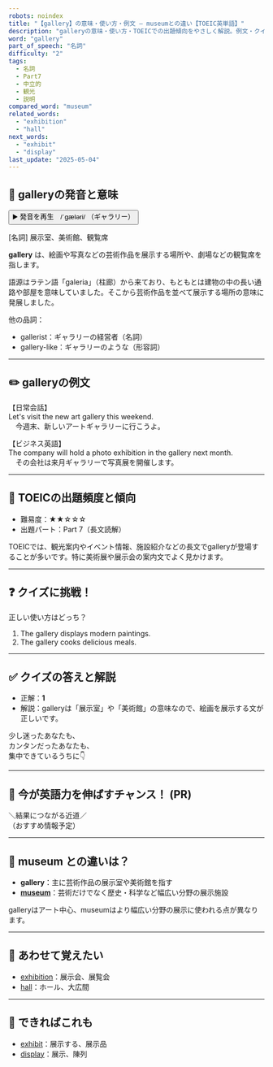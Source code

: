 ```yaml
---
robots: noindex
title: "【gallery】の意味・使い方・例文 ― museumとの違い【TOEIC英単語】"
description: "galleryの意味・使い方・TOEICでの出題傾向をやさしく解説。例文・クイズ付きでmuseumとの違いもわかりやすく学べます。"
word: "gallery"
part_of_speech: "名詞"
difficulty: "2"
tags:
  - 名詞
  - Part7
  - 中立的
  - 観光
  - 説明
compared_word: "museum"
related_words:
  - "exhibition"
  - "hall"
next_words:
  - "exhibit"
  - "display"
last_update: "2025-05-04"
---
```


## 🔰 galleryの発音と意味

<button class="play-audio" onclick="playTTS('gallery')">
  <span class="play-audio-main">
    ▶️ 発音を再生　/ˈɡæləri/
  </span>
  <span class="play-audio-sub">
    （ギャラリー）
  </span>
</button>

[名詞] 展示室、美術館、観覧席

**gallery** は、絵画や写真などの芸術作品を展示する場所や、劇場などの観覧席を指します。

語源はラテン語「galeria」（柱廊）から来ており、もともとは建物の中の長い通路や部屋を意味していました。そこから芸術作品を並べて展示する場所の意味に発展しました。

他の品詞：  
- gallerist：ギャラリーの経営者（名詞）
- gallery-like：ギャラリーのような（形容詞）

---

## ✏️ galleryの例文

【日常会話】  
Let's visit the new art gallery this weekend.  
　今週末、新しいアートギャラリーに行こうよ。

【ビジネス英語】  
The company will hold a photo exhibition in the gallery next month.  
　その会社は来月ギャラリーで写真展を開催します。

---

## 🎯 TOEICの出題頻度と傾向

- 難易度：★★☆☆☆
- 出題パート：Part 7（長文読解）

TOEICでは、観光案内やイベント情報、施設紹介などの長文でgalleryが登場することが多いです。特に美術展や展示会の案内文でよく見かけます。

---

## ❓ クイズに挑戦！

正しい使い方はどっち？

1. The gallery displays modern paintings.
2. The gallery cooks delicious meals.

---

## ✅ クイズの答えと解説

- 正解：**1**
- 解説：galleryは「展示室」や「美術館」の意味なので、絵画を展示する文が正しいです。

少し迷ったあなたも、  
カンタンだったあなたも、  
集中できているうちに👇️

---

## 🚀 今が英語力を伸ばすチャンス！ (PR)

<div class="info-center">
＼結果につながる近道／<br>  
（おすすめ情報予定）
</div>

---

## 🤔  museum との違いは？

- **gallery**：主に芸術作品の展示室や美術館を指す
- **[museum](/word/museum)**：芸術だけでなく歴史・科学など幅広い分野の展示施設

galleryはアート中心、museumはより幅広い分野の展示に使われる点が異なります。

---

## 🧩 あわせて覚えたい

- [exhibition](/word/exhibition)：展示会、展覧会
- [hall](/word/hall)：ホール、大広間

---

## 📖 できればこれも

- [exhibit](/word/exhibit)：展示する、展示品
- [display](/word/display)：展示、陳列

<!-- cvid: aid38_bid32 -->
